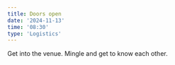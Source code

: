 ```yaml
---
title: Doors open
date: '2024-11-13'
time: '08:30'
type: 'Logistics'
---
```


Get into the venue. Mingle and get to know each other.